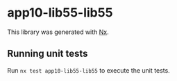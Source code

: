 # app10-lib55-lib55

This library was generated with [Nx](https://nx.dev).

## Running unit tests

Run `nx test app10-lib55-lib55` to execute the unit tests.
